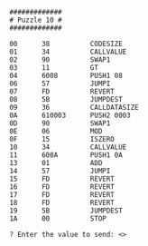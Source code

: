         #############
        # Puzzle 10 #
        #############

        00      38          CODESIZE
        01      34          CALLVALUE
        02      90          SWAP1
        03      11          GT
        04      6008        PUSH1 08
        06      57          JUMPI
        07      FD          REVERT
        08      5B          JUMPDEST
        09      36          CALLDATASIZE
        0A      610003      PUSH2 0003
        0D      90          SWAP1
        0E      06          MOD
        0F      15          ISZERO
        10      34          CALLVALUE
        11      600A        PUSH1 0A
        13      01          ADD
        14      57          JUMPI
        15      FD          REVERT
        16      FD          REVERT
        17      FD          REVERT
        18      FD          REVERT
        19      5B          JUMPDEST
        1A      00          STOP

        ? Enter the value to send: <>